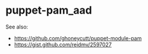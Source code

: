 # puppet-pam_aad

See also:

- https://github.com/ghoneycutt/puppet-module-pam
- https://gist.github.com/reidmv/2597027

